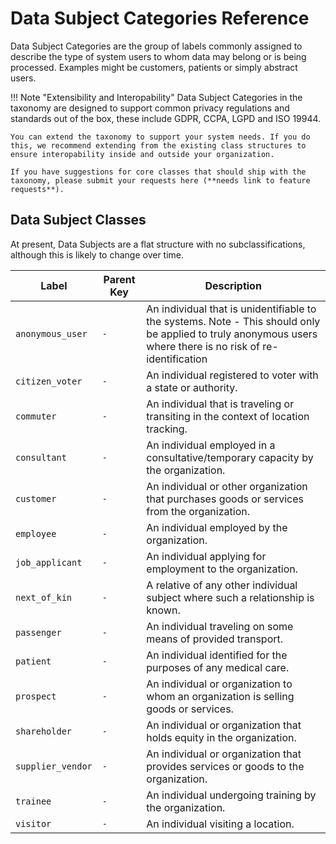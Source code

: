 # Data Subject Categories Reference

Data Subject Categories are the group of labels commonly assigned to describe the type of system users to whom data may belong or is being processed. Examples might be customers, patients or simply abstract users.

!!! Note "Extensibility and Interopability"
    Data Subject Categories in the taxonomy are designed to support common privacy regulations and standards out of the box, these include GDPR, CCPA, LGPD and ISO 19944. 
    
    You can extend the taxonomy to support your system needs. If you do this, we recommend extending from the existing class structures to ensure interopability inside and outside your organization.

    If you have suggestions for core classes that should ship with the taxonomy, please submit your requests here (**needs link to feature requests**).


## Data Subject Classes

At present, Data Subjects are a flat structure with no subclassifications, although this is likely to change over time.

| Label                                          | Parent Key                 | Description                                                                                               |
| ---                                            | ---                        | ---                                                                                                       |
|`anonymous_user` |`-`       |An individual that is unidentifiable to the systems. Note - This should only be applied to truly anonymous users where there is no risk of re-identification|
|`citizen_voter`  |`-`       |An individual registered to voter with a state or authority.                                                                                                |
|`commuter`       |`-`       |An individual that is traveling or transiting in the context of location tracking.                                                                          |
|`consultant`     |`-`       |An individual employed in a consultative/temporary capacity by the organization.                                                                            |
|`customer`       |`-`       |An individual or other organization that purchases goods or services from the organization.                                                                 |
|`employee`       |`-`       |An individual employed by the organization.                                                                                                                 |
|`job_applicant`  |`-`       |An individual applying for employment to the organization.                                                                                                  |
|`next_of_kin`    |`-`       |A relative of any other individual subject where such a relationship is known.                                                                              |
|`passenger`      |`-`       |An individual traveling on some means of provided transport.                                                                                                |
|`patient`        |`-`       |An individual identified for the purposes of any medical care.                                                                                              |
|`prospect`       |`-`       |An individual or organization to whom an organization is selling goods or services.                                                                         |
|`shareholder`    |`-`       |An individual or organization that holds equity in the organization.                                                                                        |
|`supplier_vendor`|`-`       |An individual or organization that provides services or goods to the organization.                                                                          |
|`trainee`        |`-`       |An individual undergoing training by the organization.                                                                                                      |
|`visitor`        |`-`       |An individual visiting a location.                                                                                                                          |
